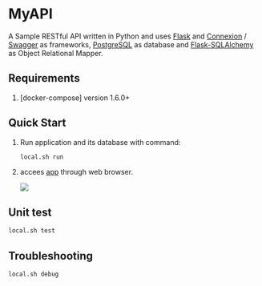 MyAPI
======

A Sample RESTful API written in Python and uses [Flask](http://flask.pocoo.org) and [Connexion](https://github.com/zalando/connexion) / [Swagger](http://swagger.io) as frameworks, [PostgreSQL](https://www.postgresql.org) as database and [Flask-SQLAlchemy](http://flask-sqlalchemy.pocoo.org/2.1/) as Object Relational Mapper.

Requirements
------------
1. [docker-compose] version 1.6.0+

Quick Start
-----------
1. Run application and its database with command:

	```bash
	local.sh run
	```

2. accees [app](http://127.0.0.1:8080/ui) through web browser.

	![][app]

Unit test
---------
```bash
local.sh test
```

Troubleshooting
---------------
```bash
local.sh debug
```

[app]: <img/app.png>
